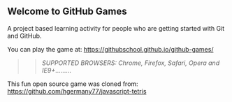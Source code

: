 ## Welcome to GitHub Games

A project based learning activity for people who are getting started with Git and GitHub.

You can play the game at: https://githubschool.github.io/github-games/

>> _*SUPPORTED BROWSERS*: Chrome, Firefox, Safari, Opera and IE9+_.........

This fun open source game was cloned from: https://github.com/hgermany77/javascript-tetris
